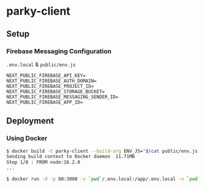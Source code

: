 # parky-client

## Setup

### Firebase Messaging Configuration

`.env.local` & `public/env.js`

```
NEXT_PUBLIC_FIREBASE_API_KEY=
NEXT_PUBLIC_FIREBASE_AUTH_DOMAIN=
NEXT_PUBLIC_FIREBASE_PROJECT_ID=
NEXT_PUBLIC_FIREBASE_STORAGE_BUCKET=
NEXT_PUBLIC_FIREBASE_MESSAGING_SENDER_ID=
NEXT_PUBLIC_FIREBASE_APP_ID=
```

## Deployment

### Using Docker

```sh
$ docker build -t parky-client --build-arg ENV_JS="$(cat public/env.js)" .
Sending build context to Docker daemon  11.71MB
Step 1/8 : FROM node:16.2.0
...

$ docker run -d -p 80:3000 -v `pwd`/.env.local:/app/.env.local -v `pwd`/public/env.js:/app/public/env.js parky-client
```
